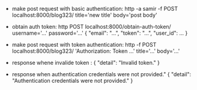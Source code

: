 
- make post request with basic authentication:
http -a samir -f POST localhost:8000/blog323/  title='new title' body='post body'

- obtain auth token:
http POST localhost:8000/obtain-auth-token/ username='...' password='...'
{
    "email": "...",
    "token": "...",
    "user_id": ...
}

- make post request with token authentication:
http -f POST localhost:8000/blog323/ 'Authorization: Token ...' title='...' body='...'

- response whene invalide token :
{
    "detail": "Invalid token."
}

- response when authentication credentials were not provided."
{
    "detail": "Authentication credentials were not provided."
}

